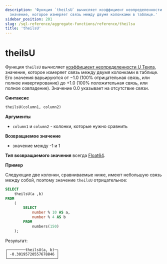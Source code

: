 ```yaml
---
description: 'Функция `theilsU` вычисляет коэффициент неопределенности U Теила,
  значение, которое измеряет связь между двумя колонками в таблице.'
sidebar_position: 201
slug: /sql-reference/aggregate-functions/reference/theilsu
title: 'theilsU'
---
```



# theilsU

Функция `theilsU` вычисляет [коэффициент неопределенности U Теила](https://en.wikipedia.org/wiki/Contingency_table#Uncertainty_coefficient), значение, которое измеряет связь между двумя колонками в таблице. Его значения варьируются от −1.0 (100% отрицательная связь, или полное инвертирование) до +1.0 (100% положительная связь, или полное совпадение). Значение 0.0 указывает на отсутствие связи.

**Синтаксис**

```sql
theilsU(column1, column2)
```

**Аргументы**

- `column1` и `column2` - колонки, которые нужно сравнить

**Возвращаемое значение**

- значение между -1 и 1

**Тип возвращаемого значения** всегда [Float64](../../../sql-reference/data-types/float.md).

**Пример**

Следующие две колонки, сравниваемые ниже, имеют небольшую связь между собой, поэтому значение `theilsU` отрицательное:

```sql
SELECT
    theilsU(a ,b)
FROM
    (
        SELECT
            number % 10 AS a,
            number % 4 AS b
        FROM
            numbers(150)
    );
```

Результат:

```response
┌────────theilsU(a, b)─┐
│ -0.30195720557678846 │
└──────────────────────┘
```
